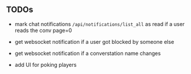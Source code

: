 ## TODOs

- mark chat notifications `/api/notifications/list_all` as read if a user reads the conv page=0
- get websocket notification if a user got blocked by someone else
- get websocket notification if a converstation name changes

- add UI for poking players
